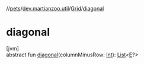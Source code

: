 //[pets](../../../index.md)/[dev.martianzoo.util](../index.md)/[Grid](index.md)/[diagonal](diagonal.md)

# diagonal

[jvm]\
abstract fun [diagonal](diagonal.md)(columnMinusRow: [Int](https://kotlinlang.org/api/latest/jvm/stdlib/kotlin/-int/index.html)): [List](https://kotlinlang.org/api/latest/jvm/stdlib/kotlin.collections/-list/index.html)&lt;[E](index.md)?&gt;
